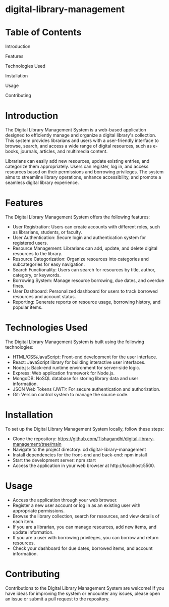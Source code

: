 # digital-library-management
# Table of Contents

Introduction

Features

Technologies Used

Installation

Usage

Contributing

# Introduction
The Digital Library Management System is a web-based application designed to efficiently manage and organize a digital library's collection. This system provides librarians and users with a user-friendly interface to browse, search, and access a wide range of digital resources, such as e-books, journals, articles, and multimedia content.

Librarians can easily add new resources, update existing entries, and categorize them appropriately. Users can register, log in, and access resources based on their permissions and borrowing privileges. The system aims to streamline library operations, enhance accessibility, and promote a seamless digital library experience.

# Features
The Digital Library Management System offers the following features:

* User Registration: Users can create accounts with different roles, such as librarians, students, or faculty.
* User Authentication: Secure login and authentication system for registered users.
* Resource Management: Librarians can add, update, and delete digital resources to the library.
* Resource Categorization: Organize resources into categories and subcategories for easy navigation.
* Search Functionality: Users can search for resources by title, author, category, or keywords.
* Borrowing System: Manage resource borrowing, due dates, and overdue fines.
* User Dashboard: Personalized dashboard for users to track borrowed resources and account status.
* Reporting: Generate reports on resource usage, borrowing history, and popular items.
# Technologies Used
The Digital Library Management System is built using the following technologies:

* HTML/CSS/JavaScript: Front-end development for the user interface.
* React: JavaScript library for building interactive user interfaces.
* Node.js: Back-end runtime environment for server-side logic.
* Express: Web application framework for Node.js.
* MongoDB: NoSQL database for storing library data and user information.
* JSON Web Tokens (JWT): For secure authentication and authorization.
* Git: Version control system to manage the source code.
# Installation
To set up the Digital Library Management System locally, follow these steps:

* Clone the repository: https://github.com/Tishagandhi/digital-library-management/tree/main
* Navigate to the project directory: cd digital-library-management
* Install dependencies for the front-end and back-end: npm install
* Start the development server: npm start
* Access the application in your web browser at http://localhost:5500.
# Usage
* Access the application through your web browser.
* Register a new user account or log in as an existing user with appropriate permissions.
* Browse the library collection, search for resources, and view details of each item.
* If you are a librarian, you can manage resources, add new items, and update information.
* If you are a user with borrowing privileges, you can borrow and return resources.
* Check your dashboard for due dates, borrowed items, and account information.
# Contributing
Contributions to the Digital Library Management System are welcome! If you have ideas for improving the system or encounter any issues, please open an issue or submit a pull request to the repository.


